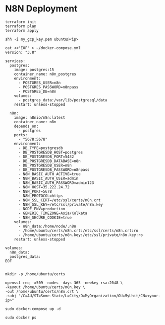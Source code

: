 # N8N Deployment

    terraform init
    terraform plan
    terraform apply

    shh -i my_gcp_key.pem ubuntu@<ip>

    cat <<'EOF' > ~/docker-compose.yml
    version: "3.8"

    services:
      postgres:
        image: postgres:15
        container_name: n8n_postgres
        environment:
          - POSTGRES_USER=n8n
          - POSTGRES_PASSWORD=n8npass
          - POSTGRES_DB=n8n
        volumes:
          - postgres_data:/var/lib/postgresql/data
        restart: unless-stopped

      n8n:
        image: n8nio/n8n:latest
        container_name: n8n
        depends_on:
          - postgres
        ports:
          - "5678:5678"
        environment:
          - DB_TYPE=postgresdb
          - DB_POSTGRESDB_HOST=postgres
          - DB_POSTGRESDB_PORT=5432
          - DB_POSTGRESDB_DATABASE=n8n
          - DB_POSTGRESDB_USER=n8n
          - DB_POSTGRESDB_PASSWORD=n8npass
          - N8N_BASIC_AUTH_ACTIVE=true
          - N8N_BASIC_AUTH_USER=admin
          - N8N_BASIC_AUTH_PASSWORD=admin123
          - N8N_HOST=35.222.24.72
          - N8N_PORT=5678
          - N8N_PROTOCOL=https
          - N8N_SSL_CERT=/etc/ssl/certs/n8n.crt
          - N8N_SSL_KEY=/etc/ssl/private/n8n.key
          - NODE_ENV=production
          - GENERIC_TIMEZONE=Asia/Kolkata
          - N8N_SECURE_COOKIE=true
        volumes:
          - n8n_data:/home/node/.n8n
          - /home/ubuntu/certs/n8n.crt:/etc/ssl/certs/n8n.crt:ro
          - /home/ubuntu/certs/n8n.key:/etc/ssl/private/n8n.key:ro
        restart: unless-stopped

    volumes:
      n8n_data:
      postgres_data:
    EOF


    mkdir -p /home/ubuntu/certs

    openssl req -x509 -nodes -days 365 -newkey rsa:2048 \
    -keyout /home/ubuntu/certs/n8n.key \
    -out /home/ubuntu/certs/n8n.crt \
    -subj "/C=AU/ST=Some-State/L=City/O=MyOrganization/OU=MyUnit/CN=<your-ip>"

    sudo docker-compose up -d

    sudo docker ps




